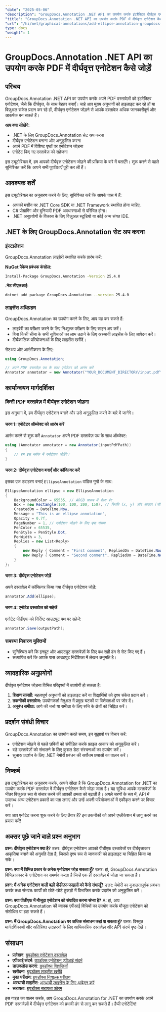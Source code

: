 ```yaml
---
"date": "2025-05-06"
"description": "GroupDocs.Annotation .NET API का उपयोग करके इंटरैक्टिव दीर्घवृत्त एनोटेशन जोड़कर अपने PDF दस्तावेज़ों को बेहतर बनाने का तरीका जानें। यह मार्गदर्शिका डेवलपर्स के लिए चरण-दर-चरण निर्देश प्रदान करती है।"
"title": "GroupDocs.Annotation .NET API का उपयोग करके PDF में दीर्घवृत्त एनोटेशन कैसे जोड़ें"
"url": "/hi/net/graphical-annotations/add-ellipse-annotation-groupdocs-annotation-dotnet/"
type: docs
"weight": 1
---
```


# GroupDocs.Annotation .NET API का उपयोग करके PDF में दीर्घवृत्त एनोटेशन कैसे जोड़ें

## परिचय

GroupDocs.Annotation .NET API का उपयोग करके अपने PDF दस्तावेज़ों को इंटरैक्टिव एनोटेशन, जैसे कि दीर्घवृत्त, के साथ बेहतर बनाएँ। चाहे आप मुख्य अनुभागों को हाइलाइट कर रहे हों या विज़ुअल संकेत प्रदान कर रहे हों, दीर्घवृत्त एनोटेशन जोड़ने से आपके दस्तावेज़ अधिक जानकारीपूर्ण और आकर्षक बन सकते हैं।

**आप क्या सीखेंगे:**
- .NET के लिए GroupDocs.Annotation सेट अप करना
- दीर्घवृत्त एनोटेशन बनाना और अनुकूलित करना
- अपने PDF में विशिष्ट पृष्ठों पर एनोटेशन जोड़ना
- एनोटेट किए गए दस्तावेज़ को सहेजना

इस ट्यूटोरियल में, हम आपको दीर्घवृत्त एनोटेशन जोड़ने की प्रक्रिया के बारे में बताएँगे। शुरू करने से पहले सुनिश्चित करें कि आपने सभी पूर्वापेक्षाएँ पूरी कर ली हैं।

## आवश्यक शर्तें

इस ट्यूटोरियल का अनुसरण करने के लिए, सुनिश्चित करें कि आपके पास ये हैं:
- आपकी मशीन पर .NET Core SDK या .NET Framework स्थापित होना चाहिए.
- C# प्रोग्रामिंग और बुनियादी PDF अवधारणाओं से परिचित होना।
- .NET अनुप्रयोगों के विकास के लिए विज़ुअल स्टूडियो या कोई अन्य संगत IDE.

## .NET के लिए GroupDocs.Annotation सेट अप करना

### इंस्टालेशन

GroupDocs.Annotation लाइब्रेरी स्थापित करके प्रारंभ करें:

**NuGet पैकेज प्रबंधक कंसोल:**
```bash
Install-Package GroupDocs.Annotation -Version 25.4.0
```

**.नेट सीएलआई:**
```bash
dotnet add package GroupDocs.Annotation --version 25.4.0
```

### लाइसेंस अधिग्रहण

GroupDocs.Annotation का उपयोग करने के लिए, आप यह कर सकते हैं:
- लाइब्रेरी का परीक्षण करने के लिए निःशुल्क परीक्षण के लिए साइन अप करें।
- बिना किसी सीमा के सभी सुविधाओं का लाभ उठाने के लिए अस्थायी लाइसेंस के लिए आवेदन करें।
- दीर्घकालिक परियोजनाओं के लिए लाइसेंस खरीदें।

सेटअप और आरंभीकरण के लिए:
```csharp
using GroupDocs.Annotation;

// अपने PDF दस्तावेज़ पथ के साथ एनोटेटर को आरंभ करें
Annotator annotator = new Annotator("YOUR_DOCUMENT_DIRECTORY/input.pdf");
```

## कार्यान्वयन मार्गदर्शिका

### किसी PDF दस्तावेज़ में दीर्घवृत्त एनोटेशन जोड़ना

इस अनुभाग में, हम दीर्घवृत्त एनोटेशन बनाने और उसे अनुकूलित करने के बारे में जानेंगे।

#### चरण 1: एनोटेटर ऑब्जेक्ट को आरंभ करें

आरंभ करने से शुरू करें `Annotator` अपने PDF दस्तावेज़ पथ के साथ ऑब्जेक्ट:
```csharp
using (Annotator annotator = new Annotator(inputPdfPath))
{
    // हम इस ब्लॉक में एनोटेशन जोड़ेंगे।
}
```

#### चरण 2: दीर्घवृत्त एनोटेशन बनाएँ और कॉन्फ़िगर करें

इसका एक उदाहरण बनाएं `EllipseAnnotation` वांछित गुणों के साथ:
```csharp
EllipseAnnotation ellipse = new EllipseAnnotation
{
    BackgroundColor = 65535, // ARGB प्रारूप में पीला रंग
    Box = new Rectangle(100, 100, 200, 150), // स्थिति (x, y) और आकार (चौड़ाई, ऊंचाई)
    CreatedOn = DateTime.Now,
    Message = "This is an ellipse annotation",
    Opacity = 0.7f,
    PageNumber = 1, // एनोटेशन जोड़ने के लिए पृष्ठ संख्या
    PenColor = 65535,
    PenStyle = PenStyle.Dot,
    PenWidth = 3,
    Replies = new List<Reply>
    {
        new Reply { Comment = "First comment", RepliedOn = DateTime.Now },
        new Reply { Comment = "Second comment", RepliedOn = DateTime.Now }
    }
};
```

#### चरण 3: दीर्घवृत्त एनोटेशन जोड़ें

अपने दस्तावेज़ में कॉन्फ़िगर किया गया दीर्घवृत्त एनोटेशन जोड़ें:
```csharp
annotator.Add(ellipse);
```

#### चरण 4: एनोटेट दस्तावेज़ को सहेजें

एनोटेट पीडीएफ को निर्दिष्ट आउटपुट पथ पर सहेजें:
```csharp
annotator.Save(outputPath);
```

### समस्या निवारण युक्तियों

- सुनिश्चित करें कि इनपुट और आउटपुट दस्तावेज़ों के लिए पथ सही ढंग से सेट किए गए हैं।
- सत्यापित करें कि आपके पास आउटपुट निर्देशिका में लेखन अनुमति है।

## व्यावहारिक अनुप्रयोगों

दीर्घवृत्त एनोटेशन जोड़ना विभिन्न परिदृश्यों में उपयोगी हो सकता है:
1. **शिक्षण सामग्री:** महत्वपूर्ण अनुभागों को हाइलाइट करें या विद्यार्थियों को दृश्य संकेत प्रदान करें।
2. **तकनीकी दस्तावेज:** उपयोगकर्ता मैनुअल में प्रमुख घटकों या विशेषताओं पर जोर दें।
3. **अनुबंध समीक्षा:** आगे की चर्चा या समीक्षा के लिए रुचि के क्षेत्रों को चिह्नित करें।

## प्रदर्शन संबंधी विचार

GroupDocs.Annotation का उपयोग करते समय, इन सुझावों पर विचार करें:
- एनोटेशन जोड़ने से पहले छवियों को संपीड़ित करके फ़ाइल आकार को अनुकूलित करें।
- बड़े दस्तावेज़ों को संभालने के लिए कुशल डेटा संरचनाओं का उपयोग करें।
- सुचारू प्रदर्शन के लिए .NET मेमोरी प्रबंधन की सर्वोत्तम प्रथाओं का पालन करें।

## निष्कर्ष

इस ट्यूटोरियल का अनुसरण करके, आपने सीखा है कि GroupDocs.Annotation for .NET का उपयोग करके PDF दस्तावेज़ में दीर्घवृत्त एनोटेशन कैसे जोड़ा जाता है। यह सुविधा आपके दस्तावेज़ों के भीतर विज़ुअल रूप से संचार करने की आपकी क्षमता को बढ़ाती है। अगले चरणों के रूप में, API में उपलब्ध अन्य एनोटेशन प्रकारों का पता लगाएं और उन्हें अपनी परियोजनाओं में एकीकृत करने पर विचार करें।

क्या आप एनोटेट करना शुरू करने के लिए तैयार हैं? इन तकनीकों को अपने एप्लीकेशन में लागू करने का प्रयास करें!

## अक्सर पूछे जाने वाले प्रश्न अनुभाग

**प्रश्न: दीर्घवृत्त एनोटेशन क्या है?**
उत्तर: दीर्घवृत्त एनोटेशन आपको पीडीएफ दस्तावेजों पर दीर्घवृत्ताकार आकृतियां बनाने की अनुमति देता है, जिससे दृश्य रूप से जानकारी को हाइलाइट या चिह्नित किया जा सके।

**प्रश्न: क्या मैं विभिन्न प्रकार के अनेक एनोटेशन जोड़ सकता हूँ?**
उत्तर: हां, GroupDocs.Annotation विभिन्न प्रकार के एनोटेशन का समर्थन करता है जिन्हें एक ही दस्तावेज़ में जोड़ा जा सकता है।

**प्रश्न: मैं अनेक एनोटेशन वाली बड़ी पीडीएफ फाइलों को कैसे संभालूँ?**
उत्तर: मेमोरी का कुशलतापूर्वक प्रबंधन करके तथा संभवतः कार्यों को छोटे-छोटे टुकड़ों में विभाजित करके प्रदर्शन को अनुकूलित करें।

**प्रश्न: क्या पीडीएफ में मौजूदा एनोटेशन को संपादित करना संभव है?**
A: हां, आप GroupDocs.Annotation की व्यापक एपीआई विधियों का उपयोग करके मौजूदा एनोटेशन को संशोधित या हटा सकते हैं।

**प्रश्न: मैं GroupDocs.Annotation पर अधिक संसाधन कहां पा सकता हूं?**
उत्तर: विस्तृत मार्गदर्शिकाओं और अतिरिक्त उदाहरणों के लिए आधिकारिक दस्तावेज़ और API संदर्भ पृष्ठ देखें।

## संसाधन
- **प्रलेखन**: [ग्रुपडॉक्स एनोटेशन दस्तावेज़](https://docs.groupdocs.com/annotation/net/)
- **एपीआई संदर्भ**: [ग्रुपडॉक्स एनोटेशन एपीआई संदर्भ](https://reference.groupdocs.com/annotation/net/)
- **डाउनलोड करना**: [ग्रुपडॉक्स विज्ञप्तियाँ](https://releases.groupdocs.com/annotation/net/)
- **खरीदना**: [ग्रुपडॉक्स लाइसेंस खरीदें](https://purchase.groupdocs.com/buy)
- **मुफ्त परीक्षण**: [ग्रुपडॉक्स निःशुल्क परीक्षण](https://releases.groupdocs.com/annotation/net/)
- **अस्थायी लाइसेंस**: [अस्थायी लाइसेंस के लिए आवेदन करें](https://purchase.groupdocs.com/temporary-license/)
- **सहायता**: [ग्रुपडॉक्स सहायता फ़ोरम](https://forum.groupdocs.com/c/annotation/)

इस गाइड का पालन करके, आप GroupDocs.Annotation for .NET का उपयोग करके अपने PDF दस्तावेज़ों में दीर्घवृत्त एनोटेशन को प्रभावी ढंग से लागू कर सकते हैं। हैप्पी एनोटेटिंग!